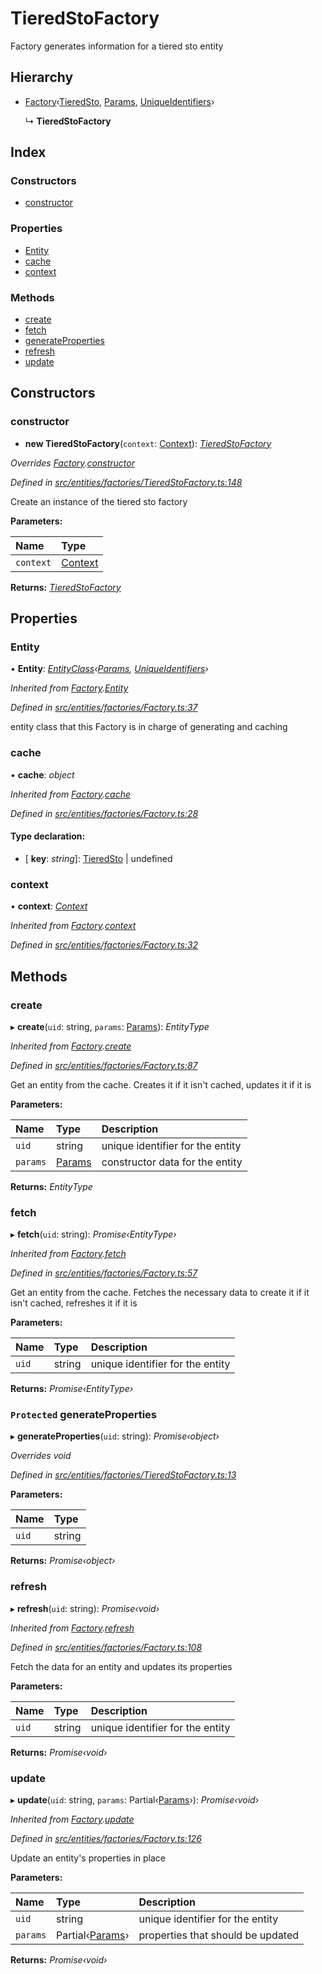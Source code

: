 # TieredStoFactory

Factory generates information for a tiered sto entity

## Hierarchy

* [Factory](../classes/_entities_factories_factory_.factory.md)‹[TieredSto](../classes/_entities_tieredsto_.tieredsto.md), [Params](../interfaces/_entities_tieredsto_.params.md), [UniqueIdentifiers](../interfaces/_entities_sto_.uniqueidentifiers.md)›

  ↳ **TieredStoFactory**

## Index

### Constructors

* [constructor](../classes/_entities_factories_tieredstofactory_.tieredstofactory.md#constructor)

### Properties

* [Entity](../classes/_entities_factories_tieredstofactory_.tieredstofactory.md#entity)
* [cache](../classes/_entities_factories_tieredstofactory_.tieredstofactory.md#cache)
* [context](../classes/_entities_factories_tieredstofactory_.tieredstofactory.md#context)

### Methods

* [create](../classes/_entities_factories_tieredstofactory_.tieredstofactory.md#create)
* [fetch](../classes/_entities_factories_tieredstofactory_.tieredstofactory.md#fetch)
* [generateProperties](../classes/_entities_factories_tieredstofactory_.tieredstofactory.md#protected-generateproperties)
* [refresh](../classes/_entities_factories_tieredstofactory_.tieredstofactory.md#refresh)
* [update](../classes/_entities_factories_tieredstofactory_.tieredstofactory.md#update)

## Constructors

### constructor

+ **new TieredStoFactory**\(`context`: [Context](../classes/_context_.context.md)\): [_TieredStoFactory_](../classes/_entities_factories_tieredstofactory_.tieredstofactory.md)

_Overrides_ [_Factory_](../classes/_entities_factories_factory_.factory.md)_._[_constructor_](../classes/_entities_factories_factory_.factory.md#constructor)

_Defined in_ [_src/entities/factories/TieredStoFactory.ts:148_](https://github.com/PolymathNetwork/polymath-sdk/blob/e8bbc1e/src/entities/factories/TieredStoFactory.ts#L148)

Create an instance of the tiered sto factory

**Parameters:**

| Name | Type |
| :--- | :--- |
| `context` | [Context](../classes/_context_.context.md) |

**Returns:** [_TieredStoFactory_](../classes/_entities_factories_tieredstofactory_.tieredstofactory.md)

## Properties

### Entity

• **Entity**: [_EntityClass_](../interfaces/_entities_factories_factory_.entityclass.md)_‹_[_Params_](../interfaces/_entities_tieredsto_.params.md)_,_ [_UniqueIdentifiers_](../interfaces/_entities_sto_.uniqueidentifiers.md)_›_

_Inherited from_ [_Factory_](../classes/_entities_factories_factory_.factory.md)_._[_Entity_](../classes/_entities_factories_factory_.factory.md#entity)

_Defined in_ [_src/entities/factories/Factory.ts:37_](https://github.com/PolymathNetwork/polymath-sdk/blob/e8bbc1e/src/entities/factories/Factory.ts#L37)

entity class that this Factory is in charge of generating and caching

### cache

• **cache**: _object_

_Inherited from_ [_Factory_](../classes/_entities_factories_factory_.factory.md)_._[_cache_](../classes/_entities_factories_factory_.factory.md#cache)

_Defined in_ [_src/entities/factories/Factory.ts:28_](https://github.com/PolymathNetwork/polymath-sdk/blob/e8bbc1e/src/entities/factories/Factory.ts#L28)

#### Type declaration:

* \[ **key**: _string_\]: [TieredSto](../classes/_entities_tieredsto_.tieredsto.md) \| undefined

### context

• **context**: [_Context_](../classes/_context_.context.md)

_Inherited from_ [_Factory_](../classes/_entities_factories_factory_.factory.md)_._[_context_](../classes/_entities_factories_factory_.factory.md#context)

_Defined in_ [_src/entities/factories/Factory.ts:32_](https://github.com/PolymathNetwork/polymath-sdk/blob/e8bbc1e/src/entities/factories/Factory.ts#L32)

## Methods

### create

▸ **create**\(`uid`: string, `params`: [Params](../interfaces/_entities_tieredsto_.params.md)\): _EntityType_

_Inherited from_ [_Factory_](../classes/_entities_factories_factory_.factory.md)_._[_create_](../classes/_entities_factories_factory_.factory.md#create)

_Defined in_ [_src/entities/factories/Factory.ts:87_](https://github.com/PolymathNetwork/polymath-sdk/blob/e8bbc1e/src/entities/factories/Factory.ts#L87)

Get an entity from the cache. Creates it if it isn't cached, updates it if it is

**Parameters:**

| Name | Type | Description |
| :--- | :--- | :--- |
| `uid` | string | unique identifier for the entity |
| `params` | [Params](../interfaces/_entities_tieredsto_.params.md) | constructor data for the entity |

**Returns:** _EntityType_

### fetch

▸ **fetch**\(`uid`: string\): _Promise‹EntityType›_

_Inherited from_ [_Factory_](../classes/_entities_factories_factory_.factory.md)_._[_fetch_](../classes/_entities_factories_factory_.factory.md#fetch)

_Defined in_ [_src/entities/factories/Factory.ts:57_](https://github.com/PolymathNetwork/polymath-sdk/blob/e8bbc1e/src/entities/factories/Factory.ts#L57)

Get an entity from the cache. Fetches the necessary data to create it if it isn't cached, refreshes it if it is

**Parameters:**

| Name | Type | Description |
| :--- | :--- | :--- |
| `uid` | string | unique identifier for the entity |

**Returns:** _Promise‹EntityType›_

### `Protected` generateProperties

▸ **generateProperties**\(`uid`: string\): _Promise‹object›_

_Overrides void_

_Defined in_ [_src/entities/factories/TieredStoFactory.ts:13_](https://github.com/PolymathNetwork/polymath-sdk/blob/e8bbc1e/src/entities/factories/TieredStoFactory.ts#L13)

**Parameters:**

| Name | Type |
| :--- | :--- |
| `uid` | string |

**Returns:** _Promise‹object›_

### refresh

▸ **refresh**\(`uid`: string\): _Promise‹void›_

_Inherited from_ [_Factory_](../classes/_entities_factories_factory_.factory.md)_._[_refresh_](../classes/_entities_factories_factory_.factory.md#refresh)

_Defined in_ [_src/entities/factories/Factory.ts:108_](https://github.com/PolymathNetwork/polymath-sdk/blob/e8bbc1e/src/entities/factories/Factory.ts#L108)

Fetch the data for an entity and updates its properties

**Parameters:**

| Name | Type | Description |
| :--- | :--- | :--- |
| `uid` | string | unique identifier for the entity |

**Returns:** _Promise‹void›_

### update

▸ **update**\(`uid`: string, `params`: Partial‹[Params](../interfaces/_entities_tieredsto_.params.md)›\): _Promise‹void›_

_Inherited from_ [_Factory_](../classes/_entities_factories_factory_.factory.md)_._[_update_](../classes/_entities_factories_factory_.factory.md#update)

_Defined in_ [_src/entities/factories/Factory.ts:126_](https://github.com/PolymathNetwork/polymath-sdk/blob/e8bbc1e/src/entities/factories/Factory.ts#L126)

Update an entity's properties in place

**Parameters:**

| Name | Type | Description |
| :--- | :--- | :--- |
| `uid` | string | unique identifier for the entity |
| `params` | Partial‹[Params](../interfaces/_entities_tieredsto_.params.md)› | properties that should be updated |

**Returns:** _Promise‹void›_


